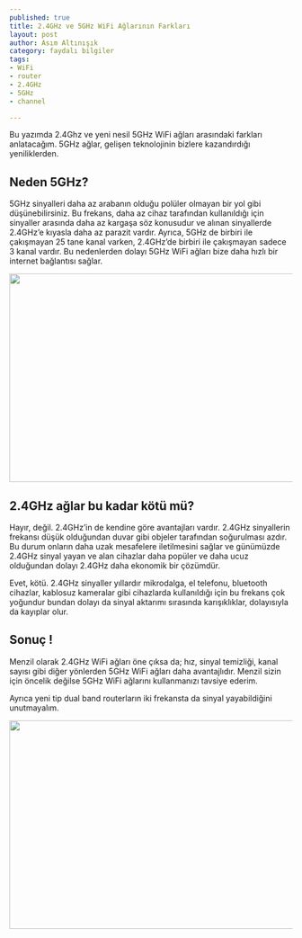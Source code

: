 ```yaml
---
published: true
title: 2.4GHz ve 5GHz WiFi Ağlarının Farkları
layout: post
author: Asım Altınışık
category: faydalı bilgiler
tags:
- WiFi
- router
- 2.4GHz
- 5GHz
- channel

---
```

Bu yazımda 2.4Ghz ve yeni nesil 5GHz WiFi ağları arasındaki farkları anlatacağım. 5GHz ağlar, gelişen teknolojinin bizlere kazandırdığı yeniliklerden.

## Neden 5GHz?

5GHz sinyalleri daha az arabanın olduğu polüler olmayan bir yol gibi düşünebilirsiniz. Bu frekans, daha az cihaz tarafından kullanıldığı için sinyaller arasında daha az kargaşa söz konusudur ve alınan sinyallerde 2.4GHz’e kıyasla daha az parazit vardır. Ayrıca, 5GHz de birbiri ile çakışmayan 25 tane kanal varken, 2.4GHz’de birbiri ile çakışmayan sadece 3 kanal vardır. Bu nedenlerden dolayı 5GHz WiFi ağları bize daha hızlı bir internet bağlantısı sağlar.

<img title="" src="https://github.com/mustafa-altinisik/mustafa-altinisik.github.io/blob/master/images/Kendi internet hızımın karşılaştırması(100Mbps).png?raw=true" alt="" width="600" height="371" />

## 2.4GHz ağlar bu kadar kötü mü?

Hayır, değil. 2.4GHz’in de kendine göre avantajları vardır. 2.4GHz sinyallerin frekansı düşük olduğundan duvar gibi objeler tarafından soğurulması azdır. Bu durum onların daha uzak mesafelere iletilmesini sağlar ve günümüzde 2.4GHz sinyal yayan ve alan cihazlar daha popüler ve daha ucuz olduğundan dolayı 2.4GHz daha ekonomik bir çözümdür.
  
Evet, kötü. 2.4GHz sinyaller yıllardır mikrodalga, el telefonu, bluetooth cihazlar, kablosuz kameralar gibi cihazlarda kullanıldığı için bu frekans çok yoğundur bundan dolayı da sinyal aktarımı sırasında karışıklıklar, dolayısıyla da kayıplar olur.

## Sonuç !

Menzil olarak 2.4GHz WiFi ağları öne çıksa da; hız, sinyal temizliği, kanal sayısı gibi diğer yönlerden 5GHz WiFi ağları daha avantajlıdır. Menzil sizin için öncelik değilse 5GHz WiFi ağlarını kullanmanızı tavsiye ederim.

Ayrıca yeni tip dual band routerların iki frekansta da sinyal yayabildiğini unutmayalım.

<img title="" src="https://github.com/mustafa-altinisik/mustafa-altinisik.github.io/blob/master/images/2.4GHz ile 5GHz  Karşılaştırması (1).png?raw=true" alt="" width="600" height="371" />


